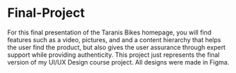 # Final-Project
For this final presentation of the Taranis Bikes homepage, you will find features such as a video, pictures, and and a content hierarchy that helps the user find the product, but also gives the user assurance through expert support while providing authenticity. This project just represents the final version of my UI/UX Design course project. All designs were made in Figma.
